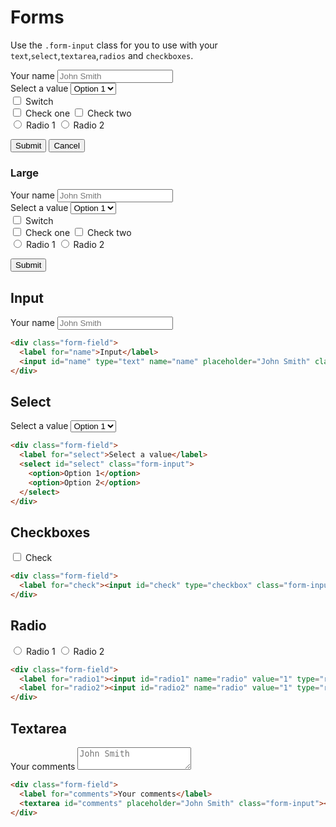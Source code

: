 # Forms

Use the ``.form-input`` class for you to use with your ``text``,``select``,``textarea``,``radios`` and ``checkboxes``.

<div class="form-field"><label for="name">Your name</label> <input id="name" type="text" name="name" placeholder="John Smith" class="form-input"></div>

<div class="form-field">
  <label for="select">Select a value</label> 
  <select id="select" class="form-input">
    <option>Option 1</option>
    <option>Option 2</option>
  </select>
</div>

<div class="form-field">
  <label><input type="checkbox" class="form-switch"> Switch</label>
</div>

<div class="form-field">
  <label for="check1">
    <input id="check1" type="checkbox" class="form-input"> Check one
  </label>
  <label for="check2">
    <input id="check2" type="checkbox" class="form-input"> Check two
  </label>
</div>
<div class="form-field">
  <label for="radio1"><input id="radio1" name="radio" value="1" type="radio" class="form-input"> Radio 1</label> 
  <label for="radio2"><input id="radio2" name="radio" value="1" type="radio" class="form-input"> Radio 2</label>
</div>

<button type="button" class="btn btn--primary">Submit</button>
<button type="button" class="btn btn--light">Cancel</button>

### Large

<div class="form-field"><label for="lg-name">Your name</label> <input id="lg-name" type="text" name="name" placeholder="John Smith" class="form-input form-input--large"></div>

<div class="form-field">
  <label for="lg-select">Select a value</label> 
  <select id="lg-select" class="form-input form-input--large">
    <option>Option 1</option>
    <option>Option 2</option>
  </select>
</div>

<div class="form-field">
  <label><input type="checkbox" class="form-switch form-switch--large"> Switch</label>
</div>

<div class="form-field">
  <label for="lg-check1">
    <input id="lg-check1" type="checkbox" class="form-input form-input--large"> Check one
  </label>
  <label for="lg-check2">
    <input id="lg-check2" type="checkbox" class="form-input form-input--large"> Check two
  </label>
</div>
<div class="form-field">
  <label for="lg-radio1"><input id="lg-radio1" name="radio" value="1" type="radio" class="form-input form-input--large"> Radio 1</label> 
  <label for="lg-radio2"><input id="lg-radio2" name="radio" value="1" type="radio" class="form-input form-input--large"> Radio 2</label>
</div>

<button type="button" class="btn btn-primary btn--large">Submit</button>

## Input

<div class="form-field"><label for="name">Your name</label> <input id="name" type="text" name="name" placeholder="John Smith" class="form-input"></div>


```html
<div class="form-field">
  <label for="name">Input</label>
  <input id="name" type="text" name="name" placeholder="John Smith" class="form-input">
</div>
```

## Select

<div class="form-field">
  <label for="select">Select a value</label> 
  <select id="select" class="form-input">
    <option>Option 1</option>
    <option>Option 2</option>
  </select>
</div>

```html
<div class="form-field">
  <label for="select">Select a value</label> 
  <select id="select" class="form-input">
    <option>Option 1</option>
    <option>Option 2</option>
  </select>
</div>
```

## Checkboxes

<div class="form-field">
  <label for="check">
    <input id="check" type="checkbox" class="form-input"> Check
  </label>
</div>

```html
<div class="form-field">
  <label for="check"><input id="check" type="checkbox" class="form-input"> Check</label>
</div>
```

## Radio

<div class="form-field">
  <label for="radio1"><input id="radio1" name="radio" value="1" type="radio" class="form-input"> Radio 1</label> 
  <label for="radio2"><input id="radio2" name="radio" value="1" type="radio" class="form-input"> Radio 2</label>
</div>

```html
<div class="form-field">
  <label for="radio1"><input id="radio1" name="radio" value="1" type="radio" class="form-input"> Radio 1</label> 
  <label for="radio2"><input id="radio2" name="radio" value="1" type="radio" class="form-input"> Radio 2</label>
</div>
```

## Textarea

<div class="form-field">
  <label for="comments">Your comments</label> 
  <textarea id="comments" placeholder="John Smith" class="form-input"></textarea>
</div>

```html
<div class="form-field">
  <label for="comments">Your comments</label> 
  <textarea id="comments" placeholder="John Smith" class="form-input"></textarea>
</div>
```